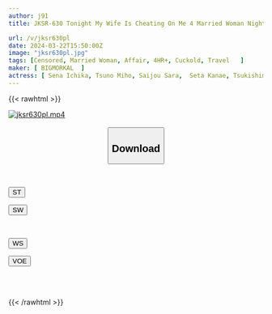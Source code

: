 ```yaml
---
author: j91
title: JKSR-630 Tonight My Wife Is Cheating On Me 4 Married Woman Night Sex Tour Late At Night In A Remote Inn Where The Mind And Body Are At Odds, I'm Sorry... 10 People In Total 5 Hours

url: /v/jksr630pl
date: 2024-03-22T15:50:00Z
image: "jksr630pl.jpg"
tags: [Censored, Married Woman, Affair, 4HR+, Cuckold, Travel	]
maker: [ BIGMORKAL  ]
actress: [ Sena Ichika, Tsuno Miho, Saijou Sara,  Seta Kanae, Tsukishima Yume, Shinagawa Yuu, Yuzuki Marina, Sakuragi Erina, Morikawa Anna, Shiiba Mikuru ]
---
```



{{< rawhtml >}}

<div class="video" data-videoid="Oa77o4arO3cZjvM">
    <a href="javascript:;">
        <img src="/v/jksr630pl/jksr630pl.jpg" width="WIDTH" height="HEIGHT" alt="jksr630pl.mp4" loading="lazy">
    </a>
</div>

<script type="text/javascript" src="https://j91.asia/asset/on-demand-st.js"></script>

<br>
  <link rel="stylesheet" href="https://j91.asia/asset/bs5.css">
  
  <center>
  <button class="btn btn-primary" type="button" data-bs-toggle="collapse" data-bs-target=".multi-collapse" aria-expanded="false" aria-controls="multiCollapseExample1 multiCollapseExample2"><h2>Download</h2></button></center>
</p>
<div class="row">
  <div class="col">
    <div class="collapse multi-collapse" id="multiCollapseExample1">
      <div class="card card-body">
	      	      <br>
<div class="buttons">  
<p><a href="https://streamtape.to/v/Oa77o4arO3cZjvM" target="_blank"><button class="btn-hover color-3"><i class="fa fa-download"></i> ST</button></a></p>
<p><a href="https://asnwish.com/l7fbncj8hi2j" target="_blank"><button class="btn-hover color-2"><i class="fa fa-download"></i> SW</button></a></p></div>
    </div>
  </div>
</div>
  <div class="col">
    <div class="collapse multi-collapse" id="multiCollapseExample2">
      <div class="card card-body">
	      <br>
<div class="buttons">
<p><a href="https://wolfstream.tv/opfb4bbn8co0"><button class="btn-hover color-9"><i class="fa fa-download"></i> WS</button></a></p>
<p><a href="https://voe.sx/pp988f6s1hcz"><button class="btn-hover color-8"><i class="fa fa-download"></i> VOE</button></a></p></div>
<br><br>
      </div>
    </div>
  </div>
</div>

{{< /rawhtml >}}